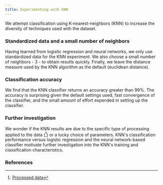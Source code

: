 ```yaml
---
title: Experimenting with KNN
---
```

We attempt classification using K-nearest-neighbors (KNN) to increase the diversity of techniques used with the dataset.

### Standardized data and a small number of neighbors
Having learned from logistic regression and neural networks, we only use standardized data for the KNN experiment. We also choose a small number of neighbors - 3 - to obtain results quickly. Finally, we leave the distance measure used by the KNN algorithm as the default (euclidean distance).

### Classification accuracy
We find that the KNN classifier returns an accuracy greater than 99%. The accuracy is surprising given the default settings used, fast convergence of the classifier, and the small amount of effort expended in setting up the classifier.

### Further investigation
We wonder if the KNN results are due to the specific type of processing applied to the data ([^data1]) or a lucky choice of parameters. KNN's classification performance versus logistic regression and the neural network-based classifier motivate further investigation into the KNN's training and classification characteristics.


### References
[^data1]: [Processed data](https://github.com/r-dube/CICIDS/blob/main/MachineLearningCVE/processed/bal-cicids2017.csv)
[^colab2]: [Logistic, neural networks, KNN code on Colab](https://github.com/r-dube/CICIDS/blob/main/cicids_classifiers.ipynb)
